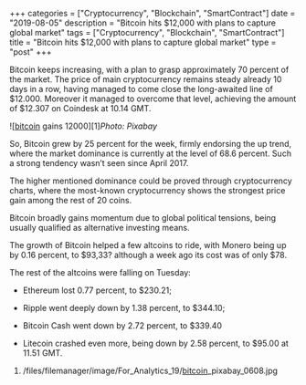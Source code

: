 +++
categories = ["Cryptocurrency", "Blockchain", "SmartContract"]
date = "2019-08-05"
description = "Bitcoin hits $12,000 with plans to capture global market"
tags = ["Cryptocurrency", "Blockchain", "SmartContract"]
title = "Bitcoin hits $12,000 with plans to capture global market"
type = "post"
+++

Bitcoin keeps increasing, with a plan to grasp approximately 70 percent
of the market. The price of main cryptocurrency remains steady already
10 days in a row, having managed to come close the long-awaited line of
$12.000. Moreover it managed to overcome that level, achieving the
amount of $12.307 on Coindesk at 10.14 GMT.

![[bitcoin](https://www.letsplayfx.com/blog/forex-for-bitcoin/) gains 12000][1]_Photo: Pixabay_

So, Bitcoin grew by 25 percent for the week, firmly endorsing the up
trend, where the market dominance is currently at the level of 68.6
percent. Such a strong tendency wasn’t seen since April 2017.

The higher mentioned dominance could be proved through cryptocurrency
charts, where the most-known cryptocurrency shows the strongest price
gain among the rest of 20 coins.

Bitcoin broadly gains momentum due to global political tensions, being
usually qualified as alternative investing means.

The growth of Bitcoin helped a few altcoins to ride, with Monero being
up by 0.16 percent, to $93,33? although a week ago its cost was of only
$78.

The rest of the altcoins were falling on Tuesday:

  * Ethereum lost 0.77 percent, to $230.21;

  * Ripple went deeply down by 1.38 percent, to $344.10;

  * Bitcoin Cash went down by 2.72 percent, to $339.40

  * Litecoin crashed even more, being down by 2.58 percent, to $95.00 at 11.51 GMT.

   1. /files/filemanager/image/For_Analytics_19/[bitcoin](https://www.letsplayfx.com/blog/forex-for-bitcoin/)_pixabay_0608.jpg